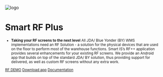 ![logo](https://www.smart-is.com/wp-content/uploads/2024/04/Group-36@2x.png)

# Smart RF Plus <small>

- **Taking your RF screens to the next level** All JDA/ Blue Yonder (BY) WMS implementations need an RF Solution - a solution for the physical devices that are used on the floor to perform most of the warehouse functions. Smart IS’s RF++ application provides several enhancements for your existing RF screens. We provide an Android app that builds on top of the standard JDA/ BY solution, thus providing support for delivered, as well as custom RF screens without any extra work.

[RF DEMO](https://www.smart-is.com/what-we-do/smart-product/rf/)
[Download app](https://play.google.com/store/apps/details?id=com.oracular.rprfemulatorvoice)
[Documentation](./readme.md)

